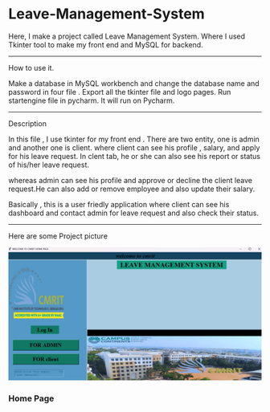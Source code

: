 # Leave-Management-System
Here, I make a project called Leave Management System. Where I used Tkinter tool to make my front end and MySQL for backend.

************************
How to use it.

Make a database in MySQL workbench and change the database name and password in four file .
Export all the tkinter file and logo pages.
Run startengine file in pycharm.
It will run on Pycharm.

**************************

Description

In this file , I use tkinter for my front end .
There are two entity, one is admin and another one is client.
where client can see his profile , salary, and apply for his leave request.
In clent tab, he or she can also see his report or status of his/her leave request.

whereas admin can see his profile and approve or decline the client leave request.He can also add or remove employee and also update their salary.

Basically , this is a user friedly application where client can see his dashboard and contact admin for leave request and also check their status.

***************************************************************
Here are some Project picture

![alt text](https://github.com/klaus8/Leave-Management-System/blob/main/Screenshot%202023-07-26%20012029.png?raw=true)
<h3><b>Home Page</b></h3>






